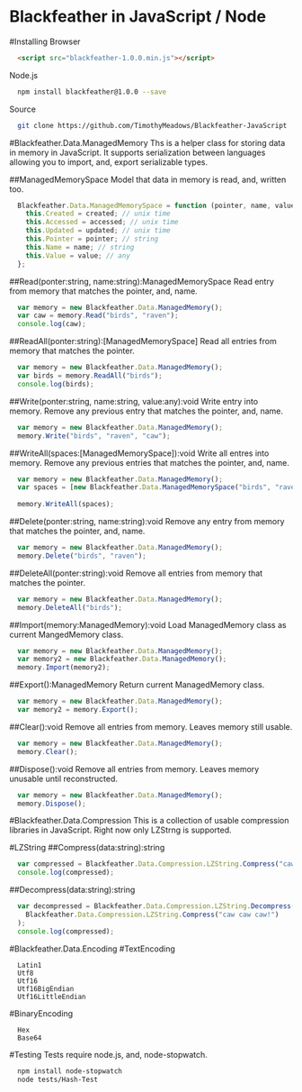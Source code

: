 # Blackfeather in JavaScript / Node
#Installing
Browser
```html
  <script src="blackfeather-1.0.0.min.js"></script>
```
Node.js
```bash
  npm install blackfeather@1.0.0 --save
```
Source
```bash
  git clone https://github.com/TimothyMeadows/Blackfeather-JavaScript
```

#Blackfeather.Data.ManagedMemory
Ths is a helper class for storing data in memory in JavaScript. It supports serialization between languages allowing you to import, and, export serializable types.

##ManagedMemorySpace
Model that data in memory is read, and, written too.
```javascript
  Blackfeather.Data.ManagedMemorySpace = function (pointer, name, value, created, accessed, updated) {
    this.Created = created; // unix time
    this.Accessed = accessed; // unix time
    this.Updated = updated; // unix time
    this.Pointer = pointer; // string
    this.Name = name; // string
    this.Value = value; // any
  };
```
##Read(ponter:string, name:string):ManagedMemorySpace
Read entry from memory that matches the pointer, and, name.
```javascript
  var memory = new Blackfeather.Data.ManagedMemory();
  var caw = memory.Read("birds", "raven");
  console.log(caw);
```
##ReadAll(ponter:string):[ManagedMemorySpace]
Read all entries from memory that matches the pointer.
```javascript
  var memory = new Blackfeather.Data.ManagedMemory();
  var birds = memory.ReadAll("birds");
  console.log(birds);
```
##Write(ponter:string, name:string, value:any):void
Write entry into memory. Remove any previous entry that matches the pointer, and, name.
```javascript
  var memory = new Blackfeather.Data.ManagedMemory();
  memory.Write("birds", "raven", "caw");
```
##WriteAll(spaces:[ManagedMemorySpace]):void
Write all entres into memory. Remove any previous entries that matches the pointer, and, name.
```javascript
  var memory = new Blackfeather.Data.ManagedMemory();
  var spaces = [new Blackfeather.Data.ManagedMemorySpace("birds", "raven", "caw", 0, 0, 0)];
  
  memory.WriteAll(spaces);
```
##Delete(ponter:string, name:string):void
Remove any entry from memory that matches the pointer, and, name.
```javascript
  var memory = new Blackfeather.Data.ManagedMemory();
  memory.Delete("birds", "raven");
```
##DeleteAll(ponter:string):void
Remove all entries from memory that matches the pointer.
```javascript
  var memory = new Blackfeather.Data.ManagedMemory();
  memory.DeleteAll("birds");
```
##Import(memory:ManagedMemory):void
Load ManagedMemory class as current MangedMemory class.
```javascript
  var memory = new Blackfeather.Data.ManagedMemory();
  var memory2 = new Blackfeather.Data.ManagedMemory();
  memory.Import(memory2);
```
##Export():ManagedMemory
Return current ManagedMemory class.
```javascript
  var memory = new Blackfeather.Data.ManagedMemory();
  var memory2 = memory.Export();
```
##Clear():void
Remove all entries from memory. Leaves memory still usable.
```javascript
  var memory = new Blackfeather.Data.ManagedMemory();
  memory.Clear();
```
##Dispose():void
Remove all entries from memory. Leaves memory unusable until reconstructed.
```javascript
  var memory = new Blackfeather.Data.ManagedMemory();
  memory.Dispose();
```
#Blackfeather.Data.Compression
This is a collection of usable compression libraries in JavaScript. Right now only LZStrng is supported.

#LZString 
##Compress(data:string):string
```javascript
  var compressed = Blackfeather.Data.Compression.LZString.Compress("caw caw caw!");
  console.log(compressed);
```
##Decompress(data:string):string
```javascript
  var decompressed = Blackfeather.Data.Compression.LZString.Decompress(
    Blackfeather.Data.Compression.LZString.Compress("caw caw caw!")
  );
  console.log(compressed);
```
#Blackfeather.Data.Encoding
#TextEncoding
```text
  Latin1
  Utf8
  Utf16
  Utf16BigEndian
  Utf16LittleEndian
```
#BinaryEncoding
```text
  Hex
  Base64
```

#Testing
Tests require node.js, and, node-stopwatch.
```bash
  npm install node-stopwatch
  node tests/Hash-Test
```
